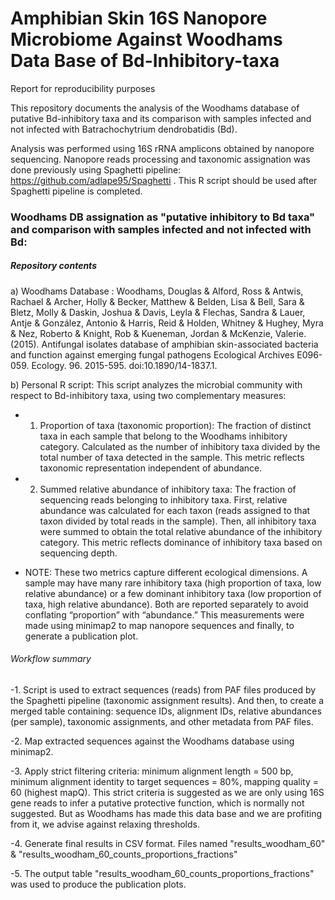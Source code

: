 # Amphibian Skin 16S Nanopore Microbiome Against Woodhams Data Base of Bd-Inhibitory-taxa
Report for reproducibility purposes

This repository documents the analysis of the Woodhams database of putative Bd-inhibitory taxa and its comparison with samples infected and not infected with Batrachochytrium dendrobatidis (Bd).

Analysis was performed using 16S rRNA amplicons obtained by nanopore sequencing. 
Nanopore reads processing and taxonomic assignation was done previously using Spaghetti pipeline: https://github.com/adlape95/Spaghetti . This R script should be used after Spaghetti pipeline is completed.

### Woodhams DB assignation as "putative inhibitory to Bd taxa" and comparison with samples infected and not infected with Bd: 

##### Repository contents

a) Woodhams Database : Woodhams, Douglas & Alford, Ross & Antwis, Rachael & Archer, Holly & Becker, Matthew & Belden, Lisa & Bell, Sara & Bletz, Molly & Daskin, Joshua & Davis, Leyla & Flechas, Sandra & Lauer, Antje & González, Antonio & Harris, Reid & Holden, Whitney & Hughey, Myra & Nez, Roberto & Knight, Rob & Kueneman, Jordan & McKenzie, Valerie. (2015). Antifungal isolates database of amphibian skin-associated bacteria and function against emerging fungal pathogens Ecological Archives E096-059. Ecology. 96. 2015-595. doi:10.1890/14-1837.1.

b) Personal R script: This script analyzes the microbial community with respect to Bd-inhibitory taxa, using two complementary measures:

   - 1. Proportion of taxa (taxonomic proportion): The fraction of distinct taxa in each sample that belong to the Woodhams inhibitory category. Calculated as the number of inhibitory taxa divided by the total number of taxa detected in the sample. This metric reflects taxonomic representation independent of abundance.

   - 2. Summed relative abundance of inhibitory taxa: The fraction of sequencing reads belonging to inhibitory taxa. First, relative abundance was calculated for each taxon (reads assigned to that taxon divided by total reads in the sample). Then, all inhibitory taxa were summed to obtain the total relative abundance of the inhibitory category. This metric reflects dominance of inhibitory taxa based on sequencing depth.
    
   - NOTE: These two metrics capture different ecological dimensions. A sample may have many rare inhibitory taxa (high proportion of taxa, low relative abundance) or a few dominant inhibitory taxa (low proportion of taxa, high relative abundance). Both are reported separately to avoid conflating “proportion” with “abundance.” This measurements were made using minimap2 to map nanopore sequences and finally, to generate a publication plot.


###### Workflow summary

   -1. Script is used to extract sequences (reads) from PAF files produced by the Spaghetti pipeline (taxonomic assignment results). And then, to create a merged table containing: sequence IDs, alignment IDs, relative abundances (per sample), taxonomic assignments, and other metadata from PAF files.

   -2. Map extracted sequences against the Woodhams database using minimap2.

   -3. Apply strict filtering criteria: minimum alignment length = 500 bp, minimum alignment identity to target sequences = 80%, mapping quality = 60 (highest mapQ). This strict criteria is suggested as we are only using 16S gene reads to infer a putative protective function, which is normally not suggested. But as Woodhams has made this data base and we are profiting from it, we advise against relaxing thresholds.

   -4. Generate final results in CSV format. Files named "results_woodham_60" & "results_woodham_60_counts_proportions_fractions"

   -5. The output table "results_woodham_60_counts_proportions_fractions" was used to produce the publication plots.
